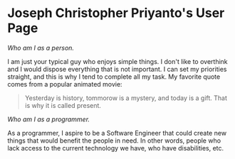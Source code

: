 # Joseph Christopher Priyanto's User Page

*Who am I as a person.*

I am just your typical guy who enjoys simple things. I don't like to overthink and I would dispose everything that is not important. I can set my priorities straight, and this is why I tend to complete all my task. My favorite quote comes from a popular animated movie:

> Yesterday is history, tommorow is a mystery, and today is a gift. That is why it is called present.

*Who am I as a programmer.*

As a programmer, I aspire to be a Software Engineer that could create new things that would benefit the people in need. In other words, people who lack access to the current technology we have, who have disabilities, etc.





